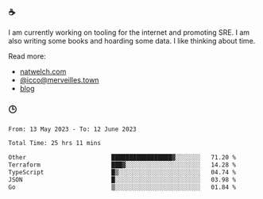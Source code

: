 ### ☕

I am currently working on tooling for the internet and promoting SRE. I am also writing some books and hoarding some data. I like thinking about time. 

Read more:

 - [natwelch.com](https://natwelch.com)
 - [@icco@merveilles.town](https://merveilles.town/@icco)
 - [blog](https://writing.natwelch.com)

### 🕒

<!--START_SECTION:waka-->

```txt
From: 13 May 2023 - To: 12 June 2023

Total Time: 25 hrs 11 mins

Other                        █████████████████▓░░░░░░░   71.20 %
Terraform                    ███▓░░░░░░░░░░░░░░░░░░░░░   14.28 %
TypeScript                   █▒░░░░░░░░░░░░░░░░░░░░░░░   04.74 %
JSON                         █░░░░░░░░░░░░░░░░░░░░░░░░   03.98 %
Go                           ▒░░░░░░░░░░░░░░░░░░░░░░░░   01.84 %
```

<!--END_SECTION:waka-->
